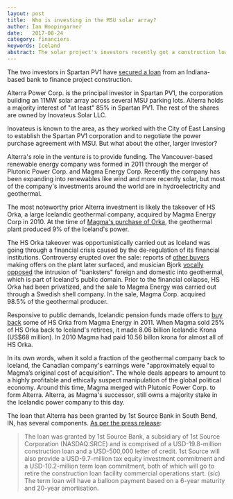 ```yaml
---
layout: post
title:  Who is investing in the MSU solar array?
author: Ian Hoopingarner
date:   2017-08-24
category: financiers
keywords: Iceland
abstract: The solar project's investors recently got a construction loan.  But who are they?  
---
```

The two investors in Spartan PV1 have <a href="https://renewablesnow.com/news/alterra-power-secures-financing-for-11-mw-us-solar-plant-578966/">secured a loan</a> from an Indiana-based bank to finance project construction.

<p class="intro">Alterra Power Corp. is the principal investor in Spartan PV1, the corporation building an 11MW solar array across several MSU parking lots.  Alterra holds a majority interest of "at least" 85% in Spartan PV1.  The rest of the shares are owned by Inovateus Solar LLC.</p>

<p class="intro">Inovateus is known to the area, as they worked with the City of East Lansing to establish the Spartan PV1 corporation and to negotiate the power purchase agreement with MSU.  But what about the other, larger investor?</p>

Alterra's role in the venture is to provide funding.  The Vancouver-based renewable energy company was formed in 2011 through the merger of Plutonic Power Corp. and Magma Energy Corp.  Recently the company has been expanding into renewables like wind and more recently solar, but most of the company's investments around the world are in hydroelectricity and geothermal.

The most noteworthy prior Alterra investment is likely the takeover of HS Orka, a large Icelandic geothermal company, acquired by Magma Energy Corp in 2010.  At the time of [Magma's purchase of Orka](http://www.marketwired.com/press-release/magma-energy-corp-to-hold-9853-of-iceland-geothermal-energy-producer-hs-orka-tsx-mxy-1261015.htm), the geothermal plant produced 9% of the Iceland's power.  

The HS Orka takeover was opportunistically carried out as Iceland was going through a financial crisis caused by the de-regulation of its financial institutions.  Controversy erupted over the sale: reports of [other buyers](http://icelandreview.com/news/2011/09/09/century-aluminum-also-made-bid-share-hs-orka) making offers on the plant later surfaced, and musician Bjork [vocally opposed](http://www.financialpost.com/Iceland+wants+reverse+Magma+deal+Bjork/4140726/story.html) the intrusion of "banksters" foreign and domestic into geothermal, which is part of Iceland's public domain.  Prior to the financial collapse, HS Orka had been privatized, and the sale to Magma Energy was carried out through a Swedish shell company.  In the sale, Magma Corp. acquired 98.5% of the geothermal producer.

Responsive to public demands, Icelandic pension funds made offers to [buy back](http://icelandreview.com/news/2011/11/15/icelandic-state-reclaim-hs-orka-magma-energy) some of HS Orka from Magma Energy in 2011.  When Magma sold 25% of HS Orka back to Iceland's retirees, it made 8.06 billion Icelandic Krona (US$68 million).  In 2010 Magma had paid 10.56 billon krona for almost all of HS Orka.  

In its own words, when it sold a fraction of the geothermal company back to Iceland, the Canadian company's earnings were "approximately equal to Magma’s original cost of acquisition".  The whole deals appears to amount to a highly profitable and ethically suspect manipulation of the global political economy.  Around this time, Magma merged with Plutonic Power Corp. to form Alterra.  Alterra, as Magma's successor, still owns a majority stake in the Icelandic power company to this day.

The loan that Alterra has been granted by 1st Source Bank in South Bend, IN, has several components.  [As per the press release](https://renewablesnow.com/news/alterra-power-secures-financing-for-11-mw-us-solar-plant-578966/):

>The loan was granted by 1st Source Bank, a subsidiary of 1st Source Corporation (NASDAQ:SRCE) and is comprised of a USD-19.8-million construction loan and a USD-500,000 letter of credit. 1st Source will also provide a USD-9.7-million tax equity investment commitment and a USD-10.2-million term loan commitment, both of which will go to retire the construction loan facility commercial operations start. (*sic*) The term loan will have a balloon payment based on a 6-year maturity and 20-year amortisation.
